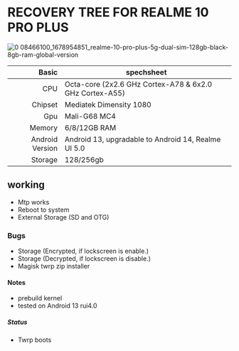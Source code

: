 # RECOVERY TREE FOR REALME 10 PRO PLUS

![0 08466100_1678954851_realme-10-pro-plus-5g-dual-sim-128gb-black-8gb-ram-global-version](https://github.com/DH-HEART048/TWRP_RMX3686_recovery_tree/assets/137413988/f26056e5-f4fc-4fe7-9634-9857d0ce1134)


| Basic         | spechsheet |
|--------------:|-----------|
|CPU            | Octa-core (2x2.6 GHz Cortex-A78 & 6x2.0 GHz Cortex-A55) |
|Chipset        | Mediatek Dimensity 1080     |
|Gpu            | Mali-G68 MC4       |
|Memory         |6/8/12GB RAM
|Android Version|Android 13, upgradable to Android 14, Realme UI 5.0|
|Storage        |128/256gb|

## working
- Mtp works
- Reboot to system
- External Storage (SD and OTG)

### Bugs
- Storage (Encrypted, if lockscreen is enable.)
- Storage (Decrypted, if lockscreen is disable.)
- Magisk twrp zip installer

#### Notes
- prebuild kernel
- tested on Android 13 rui4.0 

##### Status
- Twrp boots
